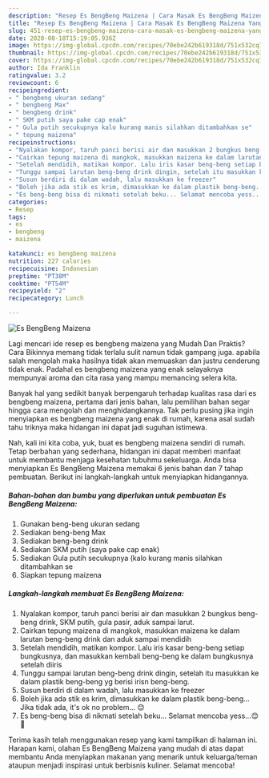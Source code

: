 ```yaml
---
description: "Resep Es BengBeng Maizena | Cara Masak Es BengBeng Maizena Yang Sedap"
title: "Resep Es BengBeng Maizena | Cara Masak Es BengBeng Maizena Yang Sedap"
slug: 451-resep-es-bengbeng-maizena-cara-masak-es-bengbeng-maizena-yang-sedap
date: 2020-08-18T15:19:05.936Z
image: https://img-global.cpcdn.com/recipes/70ebe242b619318d/751x532cq70/es-bengbeng-maizena-foto-resep-utama.jpg
thumbnail: https://img-global.cpcdn.com/recipes/70ebe242b619318d/751x532cq70/es-bengbeng-maizena-foto-resep-utama.jpg
cover: https://img-global.cpcdn.com/recipes/70ebe242b619318d/751x532cq70/es-bengbeng-maizena-foto-resep-utama.jpg
author: Ida Franklin
ratingvalue: 3.2
reviewcount: 6
recipeingredient:
- " bengbeng ukuran sedang"
- " bengbeng Max"
- " bengbeng drink"
- " SKM putih saya pake cap enak"
- " Gula putih secukupnya kalo kurang manis silahkan ditambahkan se"
- " tepung maizena"
recipeinstructions:
- "Nyalakan kompor, taruh panci berisi air dan masukkan 2 bungkus beng-beng drink, SKM putih, gula pasir, aduk sampai larut."
- "Cairkan tepung maizena di mangkok, masukkan maizena ke dalam larutan beng-beng drink dan aduk sampai mendidih"
- "Setelah mendidih, matikan kompor. Lalu iris kasar beng-beng setiap bungkusnya, dan masukkan kembali beng-beng ke dalam bungkusnya setelah diiris"
- "Tunggu sampai larutan beng-beng drink dingin, setelah itu masukkan ke dalam plastik beng-beng yg berisi irisn beng-beng."
- "Susun berdiri di dalam wadah, lalu masukkan ke freezer"
- "Boleh jika ada stik es krim, dimasukkan ke dalam plastik beng-beng... Jika tidak ada, it&#39;s ok no problem... 😊"
- "Es beng-beng bisa di nikmati setelah beku... Selamat mencoba yess...😊🙏"
categories:
- Resep
tags:
- es
- bengbeng
- maizena

katakunci: es bengbeng maizena 
nutrition: 227 calories
recipecuisine: Indonesian
preptime: "PT38M"
cooktime: "PT54M"
recipeyield: "2"
recipecategory: Lunch

---
```



![Es BengBeng Maizena](https://img-global.cpcdn.com/recipes/70ebe242b619318d/751x532cq70/es-bengbeng-maizena-foto-resep-utama.jpg)

Lagi mencari ide resep es bengbeng maizena yang Mudah Dan Praktis? Cara Bikinnya memang tidak terlalu sulit namun tidak gampang juga. apabila salah mengolah maka hasilnya tidak akan memuaskan dan justru cenderung tidak enak. Padahal es bengbeng maizena yang enak selayaknya mempunyai aroma dan cita rasa yang mampu memancing selera kita.



Banyak hal yang sedikit banyak berpengaruh terhadap kualitas rasa dari es bengbeng maizena, pertama dari jenis bahan, lalu pemilihan bahan segar hingga cara mengolah dan menghidangkannya. Tak perlu pusing jika ingin menyiapkan es bengbeng maizena yang enak di rumah, karena asal sudah tahu triknya maka hidangan ini dapat jadi suguhan istimewa.


Nah, kali ini kita coba, yuk, buat es bengbeng maizena sendiri di rumah. Tetap berbahan yang sederhana, hidangan ini dapat memberi manfaat untuk membantu menjaga kesehatan tubuhmu sekeluarga. Anda bisa menyiapkan Es BengBeng Maizena memakai 6 jenis bahan dan 7 tahap pembuatan. Berikut ini langkah-langkah untuk menyiapkan hidangannya.

<!--inarticleads1-->

##### Bahan-bahan dan bumbu yang diperlukan untuk pembuatan Es BengBeng Maizena:

1. Gunakan  beng-beng ukuran sedang
1. Sediakan  beng-beng Max
1. Sediakan  beng-beng drink
1. Sediakan  SKM putih (saya pake cap enak)
1. Sediakan  Gula putih secukupnya (kalo kurang manis silahkan ditambahkan se
1. Siapkan  tepung maizena




<!--inarticleads2-->

##### Langkah-langkah membuat Es BengBeng Maizena:

1. Nyalakan kompor, taruh panci berisi air dan masukkan 2 bungkus beng-beng drink, SKM putih, gula pasir, aduk sampai larut.
1. Cairkan tepung maizena di mangkok, masukkan maizena ke dalam larutan beng-beng drink dan aduk sampai mendidih
1. Setelah mendidih, matikan kompor. Lalu iris kasar beng-beng setiap bungkusnya, dan masukkan kembali beng-beng ke dalam bungkusnya setelah diiris
1. Tunggu sampai larutan beng-beng drink dingin, setelah itu masukkan ke dalam plastik beng-beng yg berisi irisn beng-beng.
1. Susun berdiri di dalam wadah, lalu masukkan ke freezer
1. Boleh jika ada stik es krim, dimasukkan ke dalam plastik beng-beng... Jika tidak ada, it&#39;s ok no problem... 😊
1. Es beng-beng bisa di nikmati setelah beku... Selamat mencoba yess...😊🙏




Terima kasih telah menggunakan resep yang kami tampilkan di halaman ini. Harapan kami, olahan Es BengBeng Maizena yang mudah di atas dapat membantu Anda menyiapkan makanan yang menarik untuk keluarga/teman ataupun menjadi inspirasi untuk berbisnis kuliner. Selamat mencoba!
